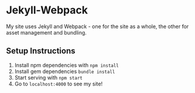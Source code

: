 # Jekyll-Webpack

My site uses Jekyll and Webpack - one for the site as a whole, the other for asset management and bundling.

## Setup Instructions

1. Install npm dependencies with `npm install`
2. Install gem dependencies `bundle install`
3. Start serving with `npm start`
4. Go to `localhost:4000` to see my site!
